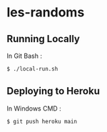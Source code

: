
# les-randoms

## Running Locally

In Git Bash :
```sh
$ ./local-run.sh
```

## Deploying to Heroku

In Windows CMD :
```sh
$ git push heroku main
```